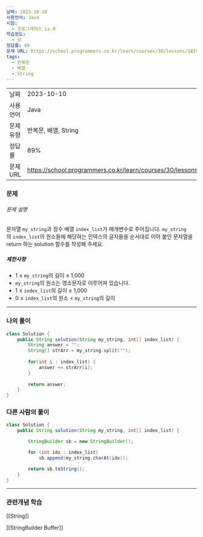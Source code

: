 ```yaml
---
날짜: 2023-10-10
사용언어: Java
시험:
  - 프로그래머스 Lv.0
학습정도:
  - 상
정답률: 89
문제 URL: https://school.programmers.co.kr/learn/courses/30/lessons/181915
tags:
  - 반복문
  - 배열
  - String
---
```

|           |                                                                  |
| --------- | ---------------------------------------------------------------- |
| 날짜      | 2023-10-10                                                       |
| 사용 언어 | Java                                                             |
| 문제 유형 | 반복문, 배열, String                                             |
| 정답률    | 89%                                                              |
| 문제 URL  | https://school.programmers.co.kr/learn/courses/30/lessons/181915 |

### 문제

###### 문제 설명

문자열 `my_string`과 정수 배열 `index_list`가 매개변수로 주어집니다. `my_string`의 `index_list`의 원소들에 해당하는 인덱스의 글자들을 순서대로 이어 붙인 문자열을 return 하는 solution 함수를 작성해 주세요.

##### 제한사항

- 1 ≤ `my_string`의 길이 ≤ 1,000
- `my_string`의 원소는 영소문자로 이루어져 있습니다.
- 1 ≤ `index_list`의 길이 ≤ 1,000
- 0 ≤ `index_list`의 원소 < `my_string`의 길이

---
### 나의 풀이

```java
class Solution {
    public String solution(String my_string, int[] index_list) {
        String answer = "";
        String[] strArr = my_string.split("");
        
        for(int i : index_list) {
            answer += strArr[i];
        }
        
        return answer;
    }
}
```

### 다른 사람의 풀이

```java
class Solution {
    public String solution(String my_string, int[] index_list) {

        StringBuilder sb = new StringBuilder();

        for (int idx : index_list)
            sb.append(my_string.charAt(idx));

        return sb.toString();
    }
}
```

---
### 관련개념 학습

[[String]]

[[StringBuilder Buffer]]